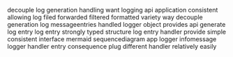 decouple log generation handling want logging api application consistent allowing log filed forwarded filtered formatted variety way decouple generation log messageentries handled logger object provides api generate log entry log entry strongly typed structure log entry handler provide simple consistent interface mermaid sequencediagram app logger infomessage logger handler entry consequence plug different handler relatively easily